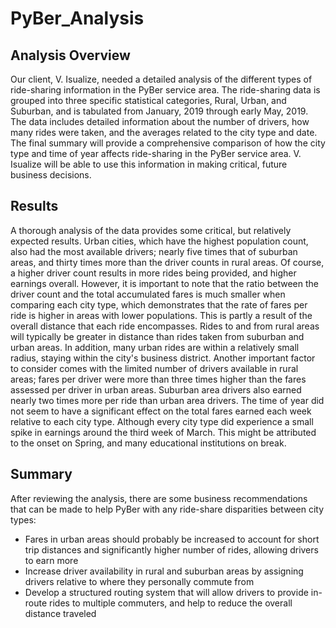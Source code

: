 # PyBer_Analysis

## Analysis Overview
Our client, V. Isualize, needed a detailed analysis of the different types of ride-sharing information in the PyBer service area.  The ride-sharing data is grouped into three specific statistical categories, Rural, Urban, and Suburban, and is tabulated from January, 2019 through early May, 2019.  The data includes detailed information about the number of drivers, how many rides were taken, and the averages related to the city type and date.  The final summary will provide a comprehensive comparison of how the city type and time of year affects ride-sharing in the PyBer service area.  V. Isualize will be able to use this information in making critical, future business decisions.

## Results
A thorough analysis of the data provides some critical, but relatively expected results.  Urban cities, which have the highest population count, also had the most available drivers; nearly five times that of suburban areas, and thirty times more than the driver counts in rural areas.  Of course, a higher driver count results in more rides being provided, and higher earnings overall.  However, it is important to note that the ratio between the driver count and the total accumulated fares is much smaller when comparing each city type, which demonstrates that the rate of fares per ride is higher in areas with lower populations.  This is partly a result of the overall distance that each ride encompasses.  Rides to and from rural areas will typically be greater in distance than rides taken from suburban and urban areas.  In addition, many urban rides are within a relatively small radius, staying within the city's business district.  Another important factor to consider comes with the limited number of drivers available in rural areas; fares per driver were more than three times higher than the fares assessed per driver in urban areas.  Suburban area drivers also earned nearly two times more per ride than urban area drivers.  The time of year did not seem to have a significant effect on the total fares earned each week relative to each city type.  Although every city type did experience a small spike in earnings around the third week of March.  This might be attributed to the onset on Spring, and many educational institutions on break.

## Summary
After reviewing the analysis, there are some business recommendations that can be made to help PyBer with any ride-share disparities between city types:
* Fares in urban areas should probably be increased to account for short trip distances and significantly higher number of rides, allowing drivers to earn more
* Increase driver availability in rural and suburban areas by assigning drivers relative to where they personally commute from
* Develop a structured routing system that will allow drivers to provide in-route rides to multiple commuters, and help to reduce the overall distance traveled
